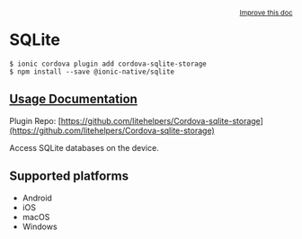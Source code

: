 <a style="float:right;font-size:12px;" href="http://github.com/ionic-team/ionic-native/edit/master/src/@ionic-native/plugins/sqlite/index.ts#L112">
  Improve this doc
</a>

# SQLite

```
$ ionic cordova plugin add cordova-sqlite-storage
$ npm install --save @ionic-native/sqlite
```

## [Usage Documentation](https://ionicframework.com/docs/native/sqlite/)

Plugin Repo: [https://github.com/litehelpers/Cordova-sqlite-storage](https://github.com/litehelpers/Cordova-sqlite-storage)

Access SQLite databases on the device.

## Supported platforms
- Android
- iOS
- macOS
- Windows



